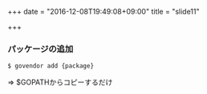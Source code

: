 +++
date = "2016-12-08T19:49:08+09:00"
title = "slide11"

+++



### パッケージの追加

```bash
$ govendor add {package}
```

=> $GOPATHからコピーするだけ

